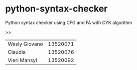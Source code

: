 # python-syntax-checker

Python syntax checker using CFG and FA with CYK algorithm <br>

<table>
<tr>><td>Wesly Giovano</td><td>13520071</td></tr>
<tr>><td>Claudia</td><td>13520076</td></tr>
<tr><td>Vieri Mansyl</td><td>13520092</td></tr>
</table>